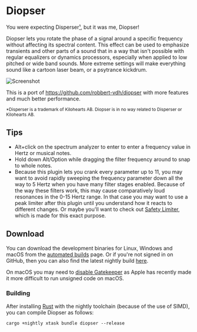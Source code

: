 # Diopser

You were expecting Disperser[¹](#disperser), but it was me, Diopser!

Diopser lets you rotate the phase of a signal around a specific frequency
without affecting its spectral content. This effect can be used to emphasize
transients and other parts of a sound that in a way that isn't possible with
regular equalizers or dynamics processors, especially when applied to low
pitched or wide band sounds. More extreme settings will make everything sound
like a cartoon laser beam, or a psytrance kickdrum.

![Screenshot](https://i.imgur.com/QLtHtQL.png)

This is a port of https://github.com/robbert-vdh/diopser with more features and
much better performance.

<sup id="disperser">
  *Disperser is a trademark of Kilohearts AB. Diopser is in no way related to
  Disperser or Kilohearts AB.
</sup>

## Tips

- Alt+click on the spectrum analyzer to enter to enter a frequency value in
  Hertz or musical notes.
- Hold down Alt/Option while dragging the filter frequency around to snap to
  whole notes.
- Because this plugin lets you crank every parameter up to 11, you may want to
  avoid rapidly sweeping the frequency parameter down all the way to 5 Hertz
  when you have many filter stages enabled. Because of the way these filters
  work, this may cause comparatively loud resonances in the 0-15 Hertz range. In
  that case you may want to use a peak limiter after this plugin until you
  understand how it reacts to different changes. Or maybe you'll want to check
  out [Safety Limiter](../safety_limiter), which is made for this exact purpose.

## Download

You can download the development binaries for Linux, Windows and macOS from the
[automated
builds](https://github.com/robbert-vdh/nih-plug/actions/workflows/build.yml?query=branch%3Amaster)
page. Or if you're not signed in on GitHub, then you can also find the latest nightly
build [here](https://nightly.link/robbert-vdh/nih-plug/workflows/build/master).

On macOS you may need to [disable
Gatekeeper](https://disable-gatekeeper.github.io/) as Apple has recently made it
more difficult to run unsigned code on macOS.

### Building

After installing [Rust](https://rustup.rs/) with the nightly toolchain (because
of the use of SIMD), you can compile Diopser as follows:

```shell
cargo +nightly xtask bundle diopser --release
```
